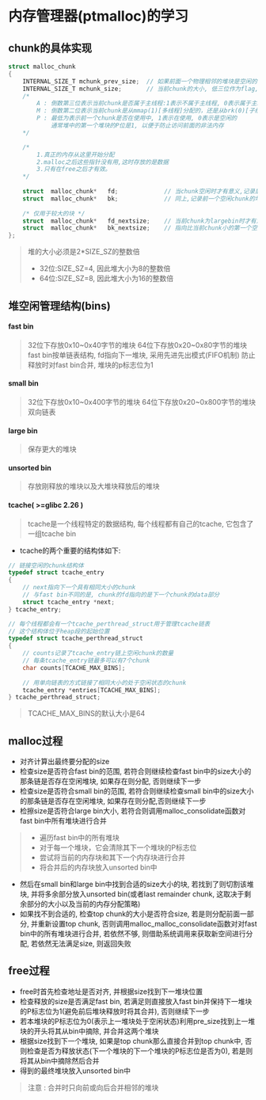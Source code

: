 #   内存管理器(ptmalloc)的学习
##  chunk的具体实现
```C
struct malloc_chunk
{
    INTERNAL_SIZE_T mchunk_prev_size;  // 如果前面一个物理相邻的堆块是空闲的, 则表示其大小, 否则用于储存前一个堆块的数据
    INTERNAL_SIZE_T mchunk_size;       // 当前chunk的大小, 低三位作为flag, 意义如下:
    /*
        A : 倒数第三位表示当前chunk是否属于主线程:1表示不属于主线程, 0表示属于主线程
        M : 倒数第二位表示当前chunk是从mmap(1)[多线程]分配的，还是从brk(0)[子线程]分配的
        P : 最低为表示前一个chunk是否在使用中, 1表示在使用, 0表示是空闲的
            通常堆中的第一个堆块的P位是1, 以便于防止访问前面的非法内存
    */

    /*
        1.真正的内存从这里开始分配
        2.malloc之后这些指针没有用,这时存放的是数据
        3.只有在free之后才有效。
    */
 
    struct  malloc_chunk*   fd;             // 当chunk空闲时才有意义,记录后一个空闲chunk的地址
    struct  malloc_chunk*   bk;             // 同上,记录前一个空闲chunk的地址
 
    /* 仅用于较大的块 */
    struct  malloc_chunk*   fd_nextsize;    // 当前chunk为largebin时才有意义，指向比当前chunk大的第一个空闲chunk
    struct  malloc_chunk*   bk_nextsize;    // 指向比当前chunk小的第一个空闲堆块
};
```
>   堆的大小必须是2*SIZE_SZ的整数倍
> *  32位:SIZE_SZ=4, 因此堆大小为8的整数倍
> *  64位:SIZE_SZ=8, 因此堆大小为16的整数倍

## 堆空闲管理结构(bins)
####   fast bin
>   32位下存放0x10~0x40字节的堆块
>   64位下存放0x20~0x80字节的堆块
>   fast bin按单链表结构, fd指向下一堆块, 采用先进先出模式(FIFO机制)
>   防止释放时对fast bin合并, 堆块的p标志位为1

#### small bin
>    32位下存放0x10~0x400字节的堆块
>    64位下存放0x20~0x800字节的堆块
>    双向链表

#### large bin
>   保存更大的堆块

#### unsorted bin
>   存放刚释放的堆块以及大堆块释放后的堆块

#### tcache( >=glibc 2.26 )
>   tcache是一个线程特定的数据结构, 每个线程都有自己的tcache, 它包含了一组tcache bin
*   tcache的两个重要的结构体如下:
```C
// 链接空闲的chunk结构体
typedef struct tcache_entry
{
    // next指向下一个具有相同大小的chunk
    // 与fast bin不同的是, chunk的fd指向的是下一个chunk的data部分
    struct tcache_entry *next;
} tcache_entry;

// 每个线程都会有一个tcache_perthread_struct用于管理tcache链表
// 这个结构体位于heap段的起始位置
typedef struct tcache_perthread_struct
{
    // counts记录了tcache_entry链上空闲chunk的数量
    // 每条tcache_entry链最多可以有7个chunk
    char counts[TCACHE_MAX_BINS];
    
    // 用单向链表的方式链接了相同大小的处于空闲状态的chunk
    tcache_entry *entries[TCACHE_MAX_BINS];
} tcache_perthread_struct;
```
>   TCACHE_MAX_BINS的默认大小是64


##  malloc过程
*   对齐计算出最终要分配的size
*   检查size是否符合fast bin的范围, 若符合则继续检查fast bin中的size大小的那条链是否存在空闲堆块, 如果存在则分配, 否则继续下一步
*   检查size是否符合small bin的范围, 若符合则继续检查small bin中的size大小的那条链是否存在空闲堆块, 如果存在则分配,否则继续下一步
*   检擦size是否符合large bin大小, 若符合则调用malloc_consolidate函数对fast bin中所有堆块进行合并
> * 遍历fast bin中的所有堆块
> * 对于每一个堆块，它会清除其下一个堆块的P标志位
> * 尝试将当前的内存块和其下一个内存块进行合并
> * 将合并后的内存块放入unsorted bin中
*   然后在small bin和large bin中找到合适的size大小的块, 若找到了则切割该堆块, 并将多余部分放入unsorted bin(或者last remainder chunk, 这取决于剩余部分的大小以及当前的内存分配策略)
*   如果找不到合适的, 检查top chunk的大小是否符合size, 若是则分配前面一部分, 并重新设置top chunk, 否则调用malloc_malloc_consolidate函数对对fast bin中的所有堆块进行合并, 若依然不够, 则借助系统调用来获取新空间进行分配, 若依然无法满足size, 则返回失败


##  free过程
*   free时首先检查地址是否对齐, 并根据size找到下一堆块位置
*   检查释放的size是否满足fast bin, 若满足则直接放入fast bin并保持下一堆块的P标志位为1(避免前后堆块释放时将其合并), 否则继续下一步
*   若本堆块的P标志位为0(表示上一堆块处于空闲状态)利用pre_size找到上一堆块的开头将其从bin中摘除, 并合并这两个堆块
*   根据size找到下一个堆块, 如果是top chunk那么直接合并到top chunk中, 否则检查是否为释放状态(下一个堆块的下一个堆块的P标志位是否为0), 若是则将其从bin中摘除然后合并
*   得到的最终堆块放入unsorted bin中
>   注意 : 合并时只向前或向后合并相邻的堆块

